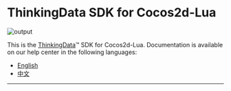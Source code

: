 # ThinkingData SDK for Cocos2d-Lua
![output](https://user-images.githubusercontent.com/53337625/205621683-ed9b97ef-6a52-4903-a2c0-a955dddebb7d.png)

This is the [ThinkingData](https://www.thinkingdata.cn)™ SDK for Cocos2d-Lua. Documentation is available on our help center in the following languages:

- [English](https://docs.thinkingdata.cn/ta-manual/latest/en/installation/installation_menu/client_sdk/game_engine_sdk_installation/cocos2d_lua_sdk_installation/cocos2d_lua_sdk_installation.html)
- [中文](https://docs.thinkingdata.cn/ta-manual/latest/installation/installation_menu/client_sdk/game_engine_sdk_installation/cocos2d_lua_sdk_installation/cocos2d_lua_sdk_installation.html)

---